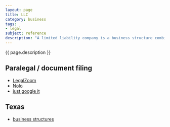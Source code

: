 ```yaml
---
layout: page
title: LLC
category: business
tags:
- legal
subject: reference
description: "A limited liability company is a business structure combining the pass-through taxation of a sole-proprietorship with the limited liability of a corporation."
---
```


{{ page.description }}

Paralegal / document filing
---------------------------
* [LegalZoom](http://www.legalzoom.com/business/business-formation/llc-overview.html)
* [Nolo](http://www.nolo.com/products/online-texas-llc-ptltx.html)
* [just google it](https://www.google.com/search?q=LLC)

Texas
-----
* [business structures](http://www.sos.state.tx.us/corp/businessstructure.shtml)
